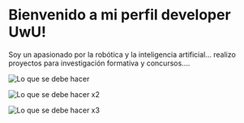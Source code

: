 # Bienvenido a mi perfil developer UwU!

Soy un apasionado por la robótica y la inteligencia artificial... realizo proyectos para investigación formativa y concursos....

![Lo que se debe hacer](https://lh3.googleusercontent.com/pw/AJFCJaURXUqdOB6d_aJJ6Ne5EFiAyB2QUBF81QrLImDSliUkc-HfrtBuanJeCeRTj2ASwt5FRGbkO5AXtrdVLTmp86wMvKH5dH2KRWRY54x543Y9r4jl6Vy4Fw4pl1Z8bi-_aKf8p-k2LPfFt1r7gYEs30BM2-Bq8OQ1LnWeUB3ZWrJGHQi99cFJanLeHKn_-dyZjHHoUtAnqq4fXu05N9btEVH36BNuBBD9twReUmyBl_hoU46Zc9DpAMFQ6Z_0zKXuOtdzTAYqSPUN5IoKBiDNOH56j5ydPoow8B7AM5qGAhuC2GssqhW9qe7-hvJOMzxb-kE63NMl3lUc6OPbufITC435y9JOvVET2yxh7Z7ch4J424x0eztidRiBYpHrl7MPkGFOFek_cPMePWzY--MbKDLIuAQjZ1aUFAQppWLF66M1S_jyZ0sDErA9-GL_tKMNRm30bqLgSOTkJ1vZwYmn89iCa-mnuZiI1c-l4FS1vSDVhUpOT-j4kMBiEhJHmiSDTtIBtRehTP4F0do4ENyGVhjz0V5YLq_RZ_GCtNGhdAzZEK5jBSMv_Xw19R43Z9V95IgdduwHvnz5AONuy51OW0r9cG06BzHvUN2cj5_TcIDPOgFHV_aZ3Cz1MN4puWvgpTISW0wv7Mb62JJ721ZV039m8cxAIiE21x_z-CtAgEkNksntpWwCXr4qsp9IEyqpacu7qEbGOAo1mIioBOUApS14RVosGKqgraHMJ8uKYWp7916xVgVLhSK9KEJl_9r25YuZKK-tPDE7CzJWU1LWwSpjqL4_sWezPGs5-orwDJwyCQxp2Sj90PJLASalGhSkYLxlSgllun_l1pShxCUHWIMDkDzY8s_1dKJjh80aGSw40pLBqa1cqumURWTnuve2BdezQpatPhU-omxg0Co-cFXQdqK2KD8M040WQiKXB-iWZeDE_8EGluffXGxwwGyIOD5yXVBcoMVUcdL2W3WrsZpYEbzz8MVJ=w739-h415-s-no?authuser=1)

![Lo que se debe hacer x2](https://lh3.googleusercontent.com/pw/AJFCJaWuJFH0tmOqtZcRWiuRAhkWUklLLC6M-kdIArLCODWwUz8p5FTa7Zt2BaFXNnfkjKIc3s5j9Zmpdr5FGz_nJAUyZl9KzOmeV45DMewTCorMmME0TLwo3Jl0sHqct-we_L8EwSEy_n-zZGEgmbtAurO6rLjYq9-9jAb4dJv1EmqbrOy3mKo77StyiT63KJo6rMrjeUKyZnOppH6Gj9m9flon9MzrsZlipFFvw_oVaFVuYfy337Oq9P-HcVq6mioIfFSzUGWVwI_5v_191ejx8EdZeQf67x73rSjXMORQgUlaVYf_jCVd4rG9DsJnN6jew8p9c9sa99VdBIkBTpuL9Eu7hQlRwZ0eFVAjOhJ2Iv3-7l0207VhxZzK-dig5VWJ81Gh1ZmFQgq1zf0vtow_l6PQPpS1sk_eVjMkkvuLlaWvXjbWl7brtkYqUgXKs_EyrUP0HMucPN9nic4r4fSOAsSmHBdq2cS3raHn3Au-o2pFagLI9vwBjZP-KsQxt3AJRGpqCCOKMQbKPHWhlGZ8IWoKvJgVjIyn8r9T6hr-DC77BzHaFsp2ZxG_Fj_PrqV6vOINj_Uz92gUwQIoA1_yAHhLYXtF_zqNVP3w4CMy4xb-dJNp9T5F6Q1C-WbK0Jf9C5QBv2OwzCdLzR6O50vxvv3Ql_U3Pqards9eCH6TrG8fz1ARO6YTDDkTO1lxwI5vzHY2ec60ZnMZs33tu50T8hJMkWia3jNG3dmNqMMpKdkfRMTgTbRm-W_Zw327hIIpbnDr-xVCYu37i5SS7YuRl8aCSYBA5Lpw5hMVDBsgbEYkwjFJ6aypQv59bbyHkUjRSibuIhjNDhlin-ShjP4x8ws9clGFGsoYp_yxUd6qWL6xoTHdGs_mn8_ic0GQiqY9phBtaskIyBoAJNJnLrrbKjnqJ9aWeHljlBdvbjvvPPSIXpTaKyK8MVuvUy6F0nNYu12__hGnGNrAQ6IFFC_qF1uGlCJSO7ZJ=w678-h452-s-no?authuser=1)

![Lo que se debe hacer x3](https://lh3.googleusercontent.com/pw/AJFCJaUtHZLoFaXqFoB0moDadVAqT-Q_KC7DF80TrlBAYs0RuJfJm3qQvGAqhteZ_MzrD7lCcN6lR3SUperPkdhnQtcuW8JhzYiLwzZ4_taqvTuMZMUqd7Veax3ava3kL-5eCjaK_IgZkjblL0C-V-9iACh_JcU-gyCUUJf6bK6-Xq5wgSqTwzt-BDfsq0zaOr7Akjdy17WC_JaFTGu8Itjk24Q3np1rE57TP5QmFm6dhnFjWRNHU6UUYKNieeqZ1SIlOiCTu6dUl5xbbR7K3_i4Ne9BxQ7JBD4BBx7rr3ZuFJcLna-Oju-s5VXLfG_1KYwRtZlbHbxOigSxkVofD3X6II6Nc1Jgp50oUhCkZXSJs1VxuoZ86rYaPINPXmAQ2JC-eYJvomV0NGRbfDC_NL6Qc-f2K_Hz5fWGbM_35hg9eEZ__RRxCWcZn-di3PIEyNrEndhNgLt4QklrIulI36YYF-WnGsXCfxbsDPO_ELVW1CAidvJhyhP78A8ZxaYUJaaZU7d8wKu_L6ahElljhUV3oEht6n_aLZ5wb4Rt9H3yXcR6jVRuibUEIbc09Ajx_UU3Mvl0POUK3vmIJdXPt4KKpu0lNmONnkAfqixkG3hGBrM5L7RktMYtdj9IT2Y9DxTatYfsryDYTUSMFYMg4HmF44PQG-1vudr2P3ZT-XpwoDxbIGxt9PYlOUSvaFbUqhDdOw957BTO9Oua5anmtZQO0ULVz2L3jtqmI5RICignhl2Fv72TuQLcpIlBQNCvELwVS6RvXEt0Enw79ZvYRXUcch9mMRnF5_GHnSbhT8Fh0Ec0oq4pqD_Cjso1sLDfFpMvRzPA4AVOmzpd5pyGKNIormH9rRwqj5Ua27y13EnyNUJl4r6fLHsAh2ilLzEg-RH-Kw70wzcsQXgx_xpEckKd-h4g5UkvJLciUiodrgi--3L9NuQ1exly2kZecSNlaLU7nxmQQtUvST93xx8yd417qetP8j6gF6CI=w625-h438-s-no?authuser=1)
